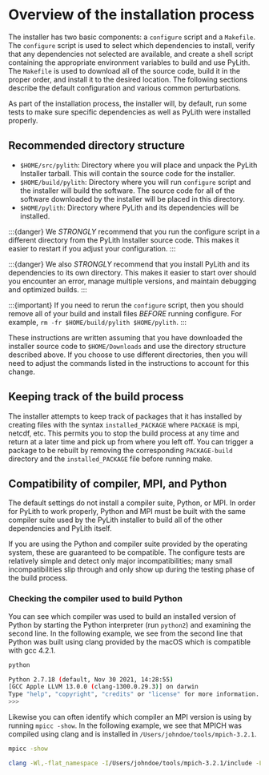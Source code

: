 # Overview of the installation process

The installer has two basic components: a `configure` script and a `Makefile`.
The `configure` script is used to select which dependencies to install, verify that any dependencies not selected are available, and create a shell script containing the appropriate environment variables to build and use PyLith.
The `Makefile` is used to download all of the source code, build it in the proper order, and install it to the desired location.
The following sections describe the default configuration and various common perturbations.

As part of the installation process, the installer will, by default, run some tests to make sure specific dependencies as well as PyLith were installed properly.

## Recommended directory structure

* `$HOME/src/pylith`: Directory where you will place and unpack the PyLith Installer tarball. This will contain the source code for the installer.
* `$HOME/build/pylith`: Directory where you will run `configure` script and the installer will build the software. The source code for all of the software downloaded by the installer will be placed in this directory.
* `$HOME/pylith`: Directory where PyLith and its dependencies will be installed.

:::{danger}
We *STRONGLY* recommend that you run the configure script in a different directory from the PyLith Installer source code.
This makes it easier to restart if you adjust your configuration.
:::

:::{danger}
We also *STRONGLY* recommend that you install PyLith and its dependencies to its own directory.
This makes it easier to start over should you encounter an error, manage multiple versions, and maintain debugging and optimized builds.
:::

:::{important}
If you need to rerun the `configure` script, then you should remove all of your build and install files *BEFORE* running configure.
For example, `rm -fr $HOME/build/pylith $HOME/pylith`.
:::

These instructions are written assuming that you have downloaded the installer source code to `$HOME/Downloads` and use the directory structure described above.
If you choose to use different directories, then you will need to adjust the commands listed in the instructions to account for this change.

## Keeping track of the build process

The installer attempts to keep track of packages that it has installed by creating files with the syntax `installed_PACKAGE` where `PACKAGE` is mpi, netcdf, etc.
This permits you to stop the build process at any time and return at a later time and pick up from where you left off.
You can trigger a package to be rebuilt by removing the corresponding `PACKAGE-build` directory and the `installed_PACKAGE` file before running make.

## Compatibility of compiler, MPI, and Python

The default settings do not install a compiler suite, Python, or MPI.
In order for PyLith to work properly, Python and MPI must be built with the same compiler suite used by the PyLith installer to build all of the other dependencies and PyLith itself.

If you are using the Python and compiler suite provided by the operating system, these are guaranteed to be compatible.
The configure tests are relatively simple and detect only major incompatibilities; many small incompatibilities slip through and only show up during the testing phase of the build process.

### Checking the compiler used to build Python

You can see which compiler was used to build an installed version of Python by starting the Python interpreter (run `python2`) and examining the second line.
In the following example, we see from the second line that Python was built using clang provided by the macOS which is compatible with gcc 4.2.1.

```bash
python

Python 2.7.18 (default, Nov 30 2021, 14:28:55)
[GCC Apple LLVM 13.0.0 (clang-1300.0.29.3)] on darwin
Type "help", "copyright", "credits" or "license" for more information.
>>>
```

Likewise you can often identify which compiler an MPI version is using by running `mpicc -show`.
In the following example, we see that MPICH was compiled using clang and is installed in `/Users/johndoe/tools/mpich-3.2.1`.

```bash
mpicc -show

clang -Wl,-flat_namespace -I/Users/johndoe/tools/mpich-3.2.1/include -L/Users/johndoe/tools/mpich-3.2.1/lib -lmpi -lpmpi
```

